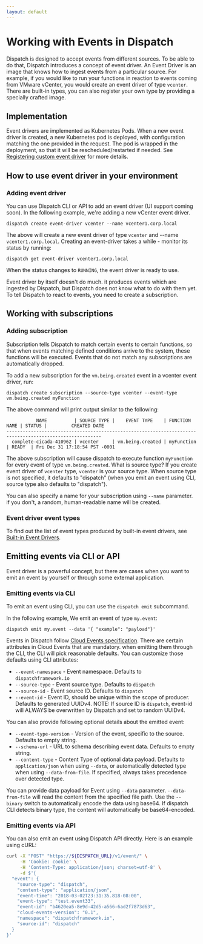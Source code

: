 ```yaml
---
layout: default
---
```


# Working with Events in Dispatch

Dispatch is designed to accept events from different sources. To be able to do that, Dispatch introduces a concept of event driver.
An Event Driver is an image that knows how to ingest events from a particular source. For example, if you would like to run your functions
in reaction to events coming from VMware vCenter, you would create an event driver of type `vcenter`. There are built-in types,
you can also register your own type by providing a specially crafted image.

## Implementation

Event drivers are implemented as Kubernetes Pods. When a new event driver is created, a new Kubernetes pod is deployed,
with configuration matching the one provided in the request. The pod is wrapped in the deployment, so that it will be
rescheduled/restarted if needed. See [Registering custom event driver](custom-event-drivers.md) for more details.

## How to use event driver in your environment

### Adding event driver

You can use Dispatch CLI or API to add an event driver (UI support coming soon). In the following example, we're adding
a new vCenter event driver. 

```
dispatch create event-driver vcenter --name vcenter1.corp.local
```

The above will create a new event driver of type `vcenter` and --name `vcenter1.corp.local`. Creating an event-driver
takes a while - monitor its status by running:

```
dispatch get event-driver vcenter1.corp.local
```

When the status changes to `RUNNING`, the event driver is ready to use.

Event driver by itself doesn't do much. it produces events which are ingested by Dispatch, but Dispatch does not know what
to do with them yet. To tell Dispatch to react to events, you need to create a subscription.

## Working with subscriptions
### Adding subscription

Subscription tells Dispatch to match certain events to certain functions, so that when events matching defined conditions arrive
to the system, these functions will be executed. Events that do not match any subscriptions are automatically dropped.

To add a new subscription for the `vm.being.created` event in a vcenter event driver, run:

```
dispatch create subscription --source-type vcenter --event-type vm.being.created myFunction
```

The above command will print output similar to the following:

```
           NAME          | SOURCE TYPE |    EVENT TYPE    | FUNCTION NAME | STATUS |         CREATED DATE
---------------------------------------------------------------------------------------------------------
  complete-cicada-410962 | vcenter     | vm.being.created | myFunction    | READY  | Fri Dec 31 17:18:54 PST -0001
```

The above subscription will cause dispatch to execute function `myFunction` for every event of type `vm.being.created`. 
What is source type? If you create event driver of `vcenter` type, `vcenter` is your source type. When source type is not specified,
it defaults to "dispatch" (when you emit an event using CLI, source type also defaults to "dispatch").

You can also specify a name for your subscription using `--name` parameter. if you don't, a random, human-readable name will be created.  

### Event driver event types

To find out the list of event types produced by built-in event drivers, see [Built-in Event Drivers](built-in-event-drivers.md).


## Emitting events via CLI or API

Event driver is a powerful concept, but there are cases when you want to emit an event by yourself or through some external application.

### Emitting events via CLI

To emit an event using CLI, you can use the `dispatch emit` subcommand.

In the following example, We emit an event of type `my.event`:

```
dispatch emit my.event --data '{ "example": "payload"}'
```  

Events in Dispatch follow [Cloud Events specification](https://github.com/cloudevents/spec/blob/460a90d7a69f6257246487e37746797aa2ae919f/spec.md).
There are certain attributes in Cloud Events that are mandatory. when emitting them through the CLI, the CLI will pick reasonable defaults.
You can customize those defaults using CLI attributes:

* `--event-namespace` - Event namespace. Defaults to `dispatchframework.io` 
* `--source-type` - Event source type. Defaults to `dispatch`
* `--source-id` - Event source ID. Defaults to `dispatch`
* `--event-id` - Event ID, should be unique within the scope of producer. Defaults to generated UUIDv4. 
  NOTE: If source ID is `dispatch`, event-id will ALWAYS be overwritten by Dispatch and set to random UUIDv4. 

You can also provide following optional details about the emitted event:
* `--event-type-version` - Version of the event, specific to the source. Defaults to empty string.
* `--schema-url` - URL to schema describing event data. Defaults to empty string.
* `--content-type` - Content Type of optional data payload. Defaults to `application/json` when using `--data`, or automatically
detected type when using `--data-from-file`. If specified, always takes precedence over detected type.

You can provide data payload for Event using `--data` parameter. `--data-from-file` will read the content from the specified
file path. Use the `--binary` switch to automatically encode the data using base64. If dispatch CLI detects binary type,
the content will automatically be base64-encoded.

### Emitting events via API

You can also emit an event using Dispatch API directly. Here is an example using cURL:

```bash
curl -X "POST" "https://${DISPATCH_URL}/v1/event/" \
     -H 'Cookie: cookie' \
     -H 'Content-Type: application/json; charset=utf-8' \
     -d $'{
  "event": {
    "source-type": "dispatch",
    "content-type": "application/json",
    "event-time": "2018-03-02T23:31:35.818-08:00",
    "event-type": "test.event33",
    "event-id": "b4620ea5-8e9d-42d5-a566-6ad2f7873d63",
    "cloud-events-version": "0.1",
    "namespace": "dispatchframework.io",
    "source-id": "dispatch"
  }
}'
```
